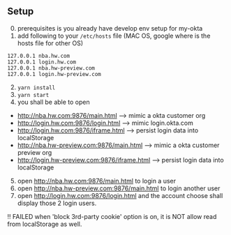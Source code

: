 ## Setup

0. prerequisites is you already have develop env setup for my-okta
1. add following to your `/etc/hosts` file (MAC OS, google where is the hosts file for other OS)

```
127.0.0.1 nba.hw.com
127.0.0.1 login.hw.com
127.0.0.1 nba.hw-preview.com
127.0.0.1 login.hw-preview.com
```

2. `yarn install`
3. `yarn start`
4. you shall be able to open
  - http://nba.hw.com:9876/main.html    --> mimic a okta customer org
  - http://login.hw.com:9876/login.html  --> mimic login.okta.com
  - http://login.hw.com:9876/iframe.html  --> persist login data into localStorage
  - http://nba.hw-preview.com:9876/main.html  --> mimic a okta customer preview org
  - http://login.hw-preview.com:9876/iframe.html  --> persist login data into localStorage
5. open http://nba.hw.com:9876/main.html to login a user
6. open http://nba.hw-preview.com:9876/main.html to login another user
7. open http://login.hw.com:9876/login.html and the account choose shall display those 2 login users.

:bangbang: FAILED when 'block 3rd-party cookie' option is on, it is NOT allow read from localStorage as well.
